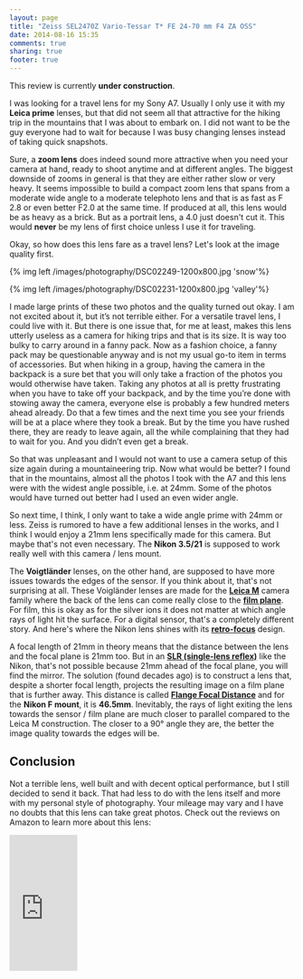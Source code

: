 ```yaml
---
layout: page
title: "Zeiss SEL2470Z Vario-Tessar T* FE 24-70 mm F4 ZA OSS"
date: 2014-08-16 15:35
comments: true
sharing: true
footer: true
---
```

This review is currently **under construction**. 

I was looking for a travel lens for my Sony A7. Usually I only use it with my **Leica prime** lenses, but that did not seem all that attractive for the hiking trip in the mountains that I was about to embark on. I did not want to be the guy everyone had to wait for because I was busy changing lenses instead of taking quick snapshots.

Sure, a **zoom lens** does indeed sound more attractive when you need your camera at hand, ready to shoot anytime and at different angles. The biggest downside of zooms in general is that they are either rather slow or very heavy. It seems impossible to build a compact zoom lens that spans from a moderate wide angle to a moderate telephoto lens and that is as fast as F 2.8 or even better F2.0 at the same time. If produced at all, this lens would be as heavy as a brick. But as a portrait lens, a 4.0 just doesn't cut it. This would **never** be my lens of first choice unless I use it for traveling.

Okay, so how does this lens fare as a travel lens? Let's look at the image quality first. 

{% img left /images/photography/DSC02249-1200x800.jpg 'snow'%}

{% img left /images/photography/DSC02231-1200x800.jpg 'valley'%}

I made large prints of these two photos and the quality turned out okay. I am not excited about it, but it’s not terrible either. For a versatile travel lens, I could live with it. But there is one issue that, for me at least, makes this lens utterly useless as a camera for hiking trips and that is its size. It is way too bulky to carry around in a fanny pack. Now as a fashion choice, a fanny pack may be questionable anyway and is not my usual go-to item in terms of accessories. But when hiking in a group, having the camera in the backpack is a sure bet that you will only take a fraction of the photos you would otherwise have taken. Taking any photos at all is pretty frustrating when you have to take off your backpack, and by the time you’re done with stowing away the camera, everyone else is probably a few hundred meters ahead already. Do that a few times and the next time you see your friends will be at a place where they took a break. But by the time you have rushed there, they are ready to leave again, all the while complaining that they had to wait for you. And you didn’t even get a break.

So that was unpleasant and I would not want to use a camera setup of this size again during a mountaineering trip. Now what would be better? I found that in the mountains, almost all the photos I took with the A7 and this lens were with the widest angle possible, i.e. at 24mm. Some of the photos would have turned out better had I used an even wider angle.

So next time, I think, I only want to take a wide angle prime with 24mm or less. Zeiss is rumored to have a few additional lenses in the works, and I think I would enjoy a 21mm lens specifically made for this camera. But maybe that's not even necessary. The **Nikon 3.5/21** is supposed to work really well with this camera / lens mount. 

The **Voigtländer** lenses, on the other hand, are supposed to have more issues towards the edges of the sensor. If you think about it, that's not surprising at all. These Voigländer lenses are made for the **[Leica M](http://en.leica-camera.com/Photography/Leica-M/About-the-M-System)** camera family where the back of the lens can come really close to the **[film plane](http://en.wikipedia.org/wiki/Film_plane)**. For film, this is okay as for the silver ions it does not matter at which angle rays of light hit the surface. For a digital sensor, that's a completely different story. And here's where the Nikon lens shines with its **[retro-focus](http://www.dpreview.com/forums/post/42536453)** design. 

A focal length of 21mm in theory means that the distance between the lens and the focal plane is 21mm too. But in an **[SLR (single-lens reflex)](http://en.wikipedia.org/wiki/Single-lens_reflex_camera)** like the Nikon, that's not possible because 21mm ahead of the focal plane, you will find the mirror. The solution (found decades ago) is to construct a lens that, despite a shorter focal length, projects the resulting image on a film plane that is further away. This distance is called **[Flange Focal Distance](http://en.wikipedia.org/wiki/Flange_focal_distance)** and for the **Nikon F mount**, it is **46.5mm**. Inevitably, the rays of light exiting the lens towards the sensor / film plane are much closer to parallel compared to the Leica M construction. The closer to a 90° angle they are, the better the image quality towards the edges will be.

## Conclusion
Not a terrible lens, well built and with decent optical performance, but I still decided to send it back. That had less to do with the lens itself and more with my personal style of photography. Your mileage may vary and I have no doubts that this lens can take great photos. Check out the reviews on Amazon to learn more about this lens:

<iframe style="width:120px;height:240px;" marginwidth="0" marginheight="0" scrolling="no" frameborder="0" src="http://r.matthiasnehlsen.com/zeiss-24-70/iframe">
</iframe>
